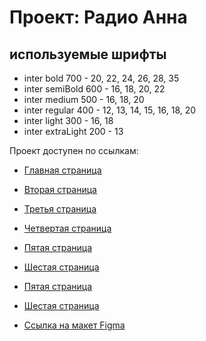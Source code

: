 # Проект: Радио Анна

## используемые шрифты

- inter bold 700 - 20, 22, 24, 26, 28, 35
- inter semiBold 600 - 16, 18, 20, 22
- inter medium 500 - 16, 18, 20
- inter regular 400 - 12, 13, 14, 15, 16, 18, 20
- inter light 300 - 16, 18
- inter extraLight 200 - 13

Проект доступен по cсылкам:

- [Главная страница](https://michelkukresh.github.io/radioanna/src/index1.html "Главная страница")
- [Вторая страница](https://michelkukresh.github.io/radioanna/src/index2.html "Вторая страница")
- [Третья страница](https://michelkukresh.github.io/radioanna/src/index3.html "Третья страница")
- [Четвертая страница](https://michelkukresh.github.io/radioanna/src/index4.html "Четвертая страница")
- [Пятая страница](https://michelkukresh.github.io/radioanna/src/index5.html "Пятая страница")
- [Шестая страница](https://michelkukresh.github.io/radioanna/src/index6.html "Шестая страница")
- [Пятая страница](https://michelkukresh.github.io/radioanna/src/index7.html "Седьмая страница")
- [Шестая страница](https://michelkukresh.github.io/radioanna/src/index8.html "Восьмая страница")

- [Ссылка на макет Figma](https://www.figma.com/file/nd9ZERUwIxeDjEbtgylaNx/Untitled?type=design&node-id=0-1&mode=design "Ссылка на макет Figma")